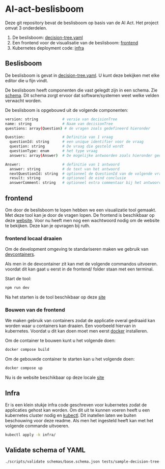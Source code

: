 # AI-act-beslisboom

Deze git repository bevat de beslisboom op basis van de AI Act. Het project omvat 3 onderdelen.

1. De beslisboom: [decision-tree.yaml](decision-tree.yaml)
2. Een frontend voor de visualisatie van de beslisboom: [frontend](frontend/)
3. Kubernetes deployment code: [infra](infra/)

## Beslisboom

De beslisboom is gevat in [decision-tree.yaml](decision-tree.yaml). U kunt deze bekijken met elke editor die u fijn vindt.

De beslisboom heeft componenten die vast gelegdt zijn in een schema. Zie [schema](schemas/base.schema.json). Dit schema zorgt ervoor dat software/systemen weet welke velden verwacht worden.

De beslisboom is opgebouwd uit de volgende componenten:

```sh
version: string           # versie van decisionTree
name: string              # Naam van decisionTree
questions: array(Question) # de vragen zoals gedefineerd hieronder

Question:                 # Definitie van 1 vraag
  questionId: string      # een unique identifier voor de vraag
  question: string        # De vraag die gesteld wordt
  questionType: enum      # het type vraag
  answers: array(Answer)  # De mogelijke antwoorden zoals hieronder gedefineerd

Answer:                   # definitie van 1 antwoord
  answer: string          # de text van het antwoord
  nextQuestionId: string  # optioneel de QuestionId van de volgende vraag
  result: string          # optioneel de eind conclusie
  answerComment: string   # optioneel extra commentaar bij het antwoord
```

## frontend

Om door de beslisboom te lopen hebben we een visualizatie tool gemaakt. Met deze tool kan je door de vragen lopen. De frontend is beschikbaar op deze [website](https://ai-act-decisiontree.apps.digilab.network). Voor nu heeft men nog een wachtwoord nodig om de website te bekijken. Deze kan je opvragen bij ruth.

### frontend locaal draaien

Om de development omgeving te standariseren maken we gebruik van [devcontainers](https://code.visualstudio.com/docs/devcontainers/containers#_getting-started).

Als men in de devcontainer zit kan met de volgende commandos uitvoeren. voordat dit kan gaat u eerst in de frontend/ folder staan met een terminal.

Start de tool:

```sh
npm run dev
```

Na het starten is de tool beschikbaar op deze [site](http://localhost:5173)

### Bouwen van de frontend

We maken gebruik van containers zodat de applicatie overal gedraaid kan worden waar u containers kan draaien. Een voorbeeld hiervan in kubernetes. Voordat u dit kan doen moet men eerst [docker](https://docs.docker.com/get-docker/) installeren.

Om de container te bouwen kunt u het volgende doen:

```sh
docker compose build
```

Om de gebouwde container te starten kan u het volgende doen:

```sh
docker compose up
```

Nu is de website beschikbaar op deze locale [site](http://localhost:9090)

## Infra

Er is een klein stukje infra code geschreven voor kubernetes zodat de applicaties gehost kan worden. Om dit uit te kunnen voeren heeft u een kubernetes cluster nodig en [kubectl](https://kubernetes.io/docs/tasks/tools/). Dit inatellen laten we buiten beschouwing voor deze readme. Als men het ingesteld heeft kan met het volgende commande uitvoeren.

```sh
kubectl apply -k infra/
```


## Validate schema of YAML

```sh
./scripts/validate schemas/base.schema.json tests/sample-decision-tree-complex.yaml
```
